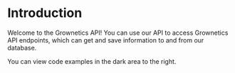 # Introduction

Welcome to the Grownetics API! You can use our API to access Grownetics API endpoints, which can get and save information to and from our database.

You can view code examples in the dark area to the right.